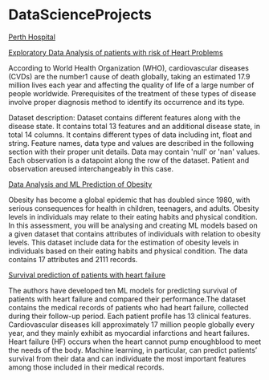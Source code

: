 # DataScienceProjects


[Perth Hospital ](https://github.com/BillHuynh/DataScienceProjects/tree/master/Projects/Perth%20Hospital)


[Exploratory Data Analysis of patients with risk of Heart Problems](https://github.com/BillHuynh/DataScienceProjects/tree/master/Projects/Heart%20Attack)

According to World Health Organization (WHO), cardiovascular diseases (CVDs) are the number1 cause of death globally, taking an estimated 17.9 million lives each year and affecting the quality of life of a large number of people worldwide. Prerequisites of the treatment of these types of disease involve proper diagnosis method to identify its occurrence and its type.

Dataset description: Dataset contains different features along with the disease state. It contains total 13 features and an additional disease state, in total 14 columns. It contains different types of data including int, float and string. Feature names, data type and values are described in the following section with their proper unit details. Data may contain 'null' or 'nan' values. Each observation is a datapoint along the row of the dataset. Patient and observation areused interchangeably in this case.

[Data Analysis and ML Prediction of Obesity](https://github.com/BillHuynh/DataScienceProjects/tree/master/Projects/Perth%20Hospital)

Obesity has become a global epidemic that has doubled since 1980, with serious consequences for health in children, teenagers, and adults. Obesity levels in individuals may relate to their eating habits and physical condition. In this assessment, you will be analysing and creating ML models based on a given dataset that contains attributes of individuals with relation to obesity levels. This dataset include data for the estimation of obesity levels in individuals based on their
eating habits and physical condition. The data contains 17 attributes and 2111 records.




[Survival prediction of patients with heart failure](https://github.com/BillHuynh/DataScienceProjects/tree/master/Projects/Research%20paper)

The authors have developed ten ML models for predicting survival of patients with heart failure and compared their performance.The dataset contains the medical records of patients who had heart failure, collected during their follow-up period. Each patient profile has 13 clinical features. Cardiovascular diseases kill approximately 17 million people globally every year, and they mainly exhibit as myocardial infarctions and heart failures. Heart failure (HF) occurs when the heart cannot pump enoughblood to meet the needs of the body. Machine learning, in particular, can predict patients’ survival from their data and can
individuate the most important features among those included in their medical records.
